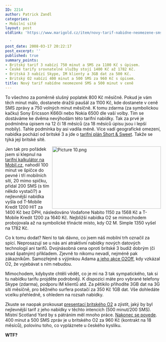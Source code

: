 ```yaml
---
ID: 2214
author: Patrick Zandl
categories:
- Mobilní sítě
layout: post
oldlink: 'https://www.marigold.cz/item/novy-tarif-nabidne-neomezene-sms-a-500-minut-zdarma

  '
post_date: 2008-03-17 20:22:17
post_excerpt: ''
published: true
summary_points:
- Britský tarif 3 nabízí 750 minut a SMS za 1100 Kč s úpisem.
- České tarify srovnatelné služby stojí 1400 Kč až 1782 Kč.
- Britská 3 nabízí Skype, IM klienty a 3GB dat za 500 Kč.
- Britský O2 nabízí 400 minut a 500 SMS za 960 Kč s úpisem.
title: Nový tarif nabídne neomezené SMS a 500 minut v ceně
---
```


To všechno za poměrně slušný poplatek 800 Kč měsíčně. Pokud je vám těch minut málo, dostanete dražší paušál za 1100 Kč, kde dostanete v ceně SMS zprávy a 750 volných minut měsíčně. K tomu zdarma (za symbolickou kačku) Sony Ericsson K660i nebo Nokia 6500 dle vaší volby. Tím se dostáváme ke dvěma nevýhodám této tarifní nabídky. Tak za prvé je podmíněna úpisem na 12 či 18 měsíců (za 18 měsíců úpisu jsou i lepší mobily). Tahle podmínka by asi vadila méně. Více vadí geografické omezení, nabídka pochází od britské 3 a jde o <a href="http://www.three.co.uk/personal/price_plans_/pay_monthly_/unlimited-texter.omp">tarifní plán Short & Sweet</a>. Takže se týká její britské sítě. 

<img src="http://www.marigold.cz/wp-content/uploads//Picture 10.png" alt="Picture 10.png" border="0" width="352" height="201" align="right" />Jen tak pro pořádek jsem si klepnul na <a href="http://mobil.idnes.cz/tarify.asp">tarifní kalkulátor na Mobil.cz</a>, nahodil 100 minut ve špičce do pevné i tří mobilních sítí, 20 mimo spičku, přidal 200 SMS (s tím někdo vystačí?) a nejlevnější nabídka vyšla od T-Mobile Kredit 1200 HIT za 1400 Kč bez DPH, následováno Vodafone Nabito 1150 za 1568 Kč a T-Mobile Kredit 1200 za 1640 Kč. Nejbližší nabídka O2 se mimochodem probojovala až na symbolické třinácté místo, kdy O2 M. Simple 1350 vyšel na 1782 Kč. 

Co k tomu dodat? Není to tak dávno, co jsem náš mobilní trh označil za spící. Neprosazují se u nás ani atraktivní nabídky nových datových technologií ani tarifů. Dvojnásobná cena oproti britské 3 budiž dobrým (či snad špatným) příkladem. Zjevně to nikomu nevadí, nejméně pak zákazníkům. Samozřejmě s výjimkou Adama <a href="http://odadama.blogspot.com/2008/02/o2off-oc-jde.html">a jeho akce O2Off</a>, kdy vzkázal O2, že vyjebávat s ním nebudou. 

Mimochodem, kdybyste chtěli vědět, co je mi na 3 tak sympatického, tak si tu nabídku tarifu projděte podrobněji. K dispozici máte pro vybrané telefony Skype (zdarma), podporu IM klientů atd. Za pětikilo přihodíte 3GB dat na 3G sítí měsíčně, pro běžného surfera postačí za 350 Kč 1GB dat. Vše dohledáte vcelku přehledně, s ohledem na rozsah nabídky.

Zkuste se naopak prokousat <a href="http://www.o2.co.uk/mobilestariffs/tariffs">presentací britského O2</a> a zjistit, jaký by byl nejlevnější tarif z jeho nabídky v těchto intencích (500 minut/200 SMS). Místní Scotland Yard by s pátráním měl mnoho práce. <a href="http://www.o2.co.uk/mobilestariffs/tariffs/paymonthly/paymonthlytariffs">Nakonec se povede</a>. 400 minut a 500 SMS zpráv je u britského O2 za 960 Kč (kontrakt na 18 měsíců), polovinu toho, co vypláznete u českého kyslíku. 

<strong>WTF?</strong>